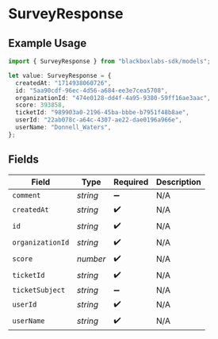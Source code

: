 # SurveyResponse

## Example Usage

```typescript
import { SurveyResponse } from "blackboxlabs-sdk/models";

let value: SurveyResponse = {
  createdAt: "1714938060726",
  id: "5aa90cdf-96ec-4d56-a684-ee3e7cea5708",
  organizationId: "474e0128-dd4f-4a95-9380-59ff16ae3aac",
  score: 393858,
  ticketId: "989903a0-2196-45ba-bbbe-b7951f48b8ae",
  userId: "22ab078c-a64c-4307-ae22-dae0196a966e",
  userName: "Donnell_Waters",
};
```

## Fields

| Field              | Type               | Required           | Description        |
| ------------------ | ------------------ | ------------------ | ------------------ |
| `comment`          | *string*           | :heavy_minus_sign: | N/A                |
| `createdAt`        | *string*           | :heavy_check_mark: | N/A                |
| `id`               | *string*           | :heavy_check_mark: | N/A                |
| `organizationId`   | *string*           | :heavy_check_mark: | N/A                |
| `score`            | *number*           | :heavy_check_mark: | N/A                |
| `ticketId`         | *string*           | :heavy_check_mark: | N/A                |
| `ticketSubject`    | *string*           | :heavy_minus_sign: | N/A                |
| `userId`           | *string*           | :heavy_check_mark: | N/A                |
| `userName`         | *string*           | :heavy_check_mark: | N/A                |
